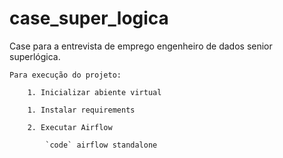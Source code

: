 # case_super_logica

Case para a entrevista de emprego engenheiro de dados senior superlógica.

    Para execução do projeto:

        1. Inicializar abiente virtual

        1. Instalar requirements

        2. Executar Airflow

            `code` airflow standalone
